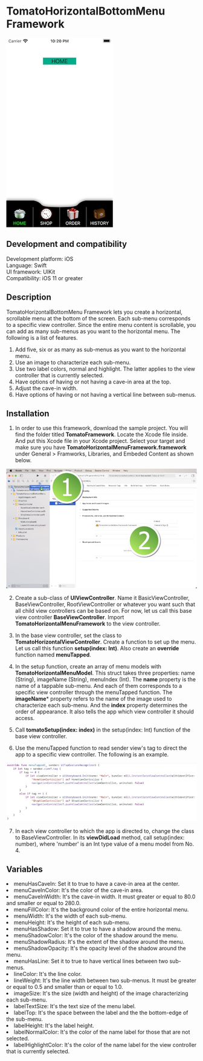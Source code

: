 # TomatoHorizontalBottomMenu Framework

![](Screenshots/Screenshot_001.jpg)

<h2>Development and compatibility</h2>

Development platform: iOS<br/>
Language: Swift<br/>
UI framework: UIKit<br/>
Compatibility: iOS 11 or greater<br/>

<h2>Description</h2>

TomatoHorizontalBottomMenu Framework lets you create a horizontal, scrollable menu at the bottom of the screen.  Each sub-menu corresponds to a specific view controller.  Since the entire menu content is scrollable, you can add as many sub-menus as you want to the horizontal menu.  The following is a list of features.

<ol>
<li>Add five, six or as many as sub-menus as you want to the horizontal menu.</li>
<li>Use an image to characterize each sub-menu.</li>
<li>Use two label colors, normal and highlight.  The latter applies to the view controller that is currently selected.</li>
<li>Have options of having or not having a cave-in area at the top.</li>
<li>Adjust the cave-in width.</li>
<li>Have options of having or not having a vertical line between sub-menus.</li>
</ol>

<h2>Installation</h2>

1. In order to use this framework, download the sample project.  You will find the folder titled **TomatoFramework**.  Locate the Xcode file inside.  And put this Xcode file in your Xcode project.  Select your target and make sure you have **TomatoHorizontalMenuFramework.framework** under General > Framworks, Libraries, and Embeded Content as shown below.

![](Screenshots/Screenshot_002.jpg)

2. Create a sub-class of **UIViewController**.  Name it BasicViewController, BaseViewController, RootViewController or whatever you want such that all child view controllers can be based on.  For now, let us call this base view controller **BaseViewController**.  Import **TomatoHorizontalMenuFramework** to the view controller.

3. In the base view controller, set the class to **TomatoHorizontalViewController**.  Create a function to set up the menu.  Let us call this function **setup(index: Int)**.  Also create an **override** function named **menuTapped**.

4. In the setup function, create an array of menu models with **TomatoHorizontalMenuModel**.  This struct takes three properties: name (String), imageName (String), menuIndex (Int).  The **name** property is the name of a tappable sub-menu.  And each of them corresponds to a specific view controller through the menuTapped function.  The **imageName*** property refers to the name of the image used to characterize each sub-menu.  And the **index** property determines the order of appearance.  It also tells the app which view controller it should access.

5. Call **tomatoSetup(index: index)** in the setup(index: Int) function of the base view controller.

6. Use the menuTapped function to read sender view's tag to direct the app to a specific view controller.  The following is an example.

![](Screenshots/Screenshot_003.jpg)

7. In each view controller to which the app is directed to, change the class to BaseViewController.  In its **viewDidLoad** method, call setup(index: number), where 'number' is an Int type value of a menu model from No. 4.

<h2>Variables</h2>

<li>menuHasCaveIn: Set it to true to have a cave-in area at the center.</li>
<li>menuCaveInColor: It's the color of the cave-in area.</li>
<li>menuCaveInWidth: It's the cave-in width.  It must greater or equal to 80.0 and smaller or equal to 280.0.</li>
<li>menuFillColor: It's the background color of the entire horizontal menu.</li>
<li>menuWidth: It's the width of each sub-menu.</li>
<li>menuHeight: It's the height of each sub-menu.</li>
<li>menuHasShadow: Set it to true to have a shadow around the menu.</li>
<li>menuShadowColor: It's the color of the shadow around the menu.</li>
<li>menuShadowRadius: It's the extent of the shadow around the menu.</li>
<li>menuShadowOpacity: It's the opacity level of the shadow around the menu.</li>
<li>menuHasLine: Set it to true to have vertical lines between two sub-menus.</li>
<li>lineColor: It's the line color.</li>
<li>lineWeight: It's the line width between two sub-menus.  It must be greater or equal to 0.5 and smaller than or equal to 1.0.</li>
<li>imageSize: It's the size (width and height) of the image characterizing each sub-menu.</li>
<li>labelTextSize: It's the text size of the menu label.</li>
<li>labelTop: It's the space between the label and the the bottom-edge of the sub-menu.</li>
<li>labelHeight: It's the label height.</li>
<li>labelNormalColor: It's the color of the name label for those that are not selected.</li>
<li>labelHighlightColor: It's the color of the name label for the view controller that is currently selected.</li>
